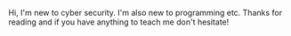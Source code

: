 Hi, I'm new to cyber security. I'm also new to programming etc. Thanks for reading and if you have anything to teach me don't hesitate!
